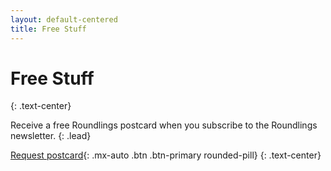 ```yaml
---
layout: default-centered
title: Free Stuff
---
```


# Free Stuff
{: .text-center}

Receive a free Roundlings postcard when you subscribe to the Roundlings newsletter.
{: .lead}

[Request postcard](https://forms.gle/mVqbs8LhxotdJyHA6){: .mx-auto .btn .btn-primary rounded-pill}
{: .text-center}
